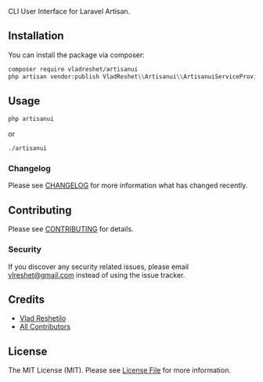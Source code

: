 CLI User Interface for Laravel Artisan.

## Installation

You can install the package via composer:

```bash
composer require vladreshet/artisanui
php artisan vendor:publish VladReshet\\Artisanui\\ArtisanuiServiceProvider
```

## Usage

``` bash
php artisanui
```
or
``` bash
./artisanui
```

### Changelog

Please see [CHANGELOG](CHANGELOG.md) for more information what has changed recently.

## Contributing

Please see [CONTRIBUTING](CONTRIBUTING.md) for details.

### Security

If you discover any security related issues, please email vlreshet@gmail.com instead of using the issue tracker.

## Credits

- [Vlad Reshetilo](https://github.com/vladreshet)
- [All Contributors](../../contributors)

## License

The MIT License (MIT). Please see [License File](LICENSE.md) for more information.